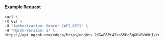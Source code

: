 <!-- Code generated for API Clients. DO NOT EDIT. -->

#### Example Request

```bash
curl \
-X GET \
-H "Authorization: Bearer {API_KEY}" \
-H "Ngrok-Version: 2" \
https://api.ngrok.com/edges/https/edghts_2XGwE6Pt4ZsnS5Hq3gXHV0VWVHI/routes/edghtsrt_2XGwE6h3wfbVgW7aVmuB1CeZOPj/webhook_verification
```

